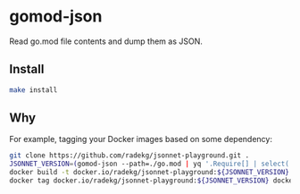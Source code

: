 # gomod-json

Read go.mod file contents and dump them as JSON.

## Install

```sh
make install
```

## Why

For example, tagging your Docker images based on some dependency:

```sh
git clone https://github.com/radekg/jsonnet-playground.git .
JSONNET_VERSION=(gomod-json --path=./go.mod | yq '.Require[] | select(.Mod.Path == "github.com/google/go-jsonnet") | .Mod.Version')
docker build -t docker.io/radekg/jsonnet-playground:${JSONNET_VERSION}
docker tag docker.io/radekg/jsonnet-playground:${JSONNET_VERSION} docker.io/radekg/jsonnet-playground:latest
```
